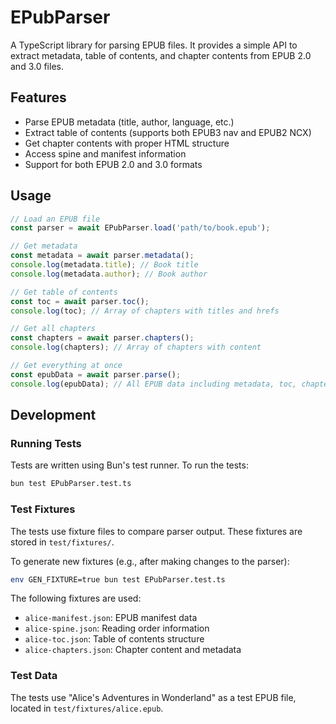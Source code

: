 # EPubParser

A TypeScript library for parsing EPUB files. It provides a simple API to extract metadata, table of contents, and chapter contents from EPUB 2.0 and 3.0 files.

## Features

- Parse EPUB metadata (title, author, language, etc.)
- Extract table of contents (supports both EPUB3 nav and EPUB2 NCX)
- Get chapter contents with proper HTML structure
- Access spine and manifest information
- Support for both EPUB 2.0 and 3.0 formats

## Usage

```typescript
// Load an EPUB file
const parser = await EPubParser.load('path/to/book.epub');

// Get metadata
const metadata = await parser.metadata();
console.log(metadata.title); // Book title
console.log(metadata.author); // Book author

// Get table of contents
const toc = await parser.toc();
console.log(toc); // Array of chapters with titles and hrefs

// Get all chapters
const chapters = await parser.chapters();
console.log(chapters); // Array of chapters with content

// Get everything at once
const epubData = await parser.parse();
console.log(epubData); // All EPUB data including metadata, toc, chapters
```

## Development

### Running Tests

Tests are written using Bun's test runner. To run the tests:

```bash
bun test EPubParser.test.ts
```

### Test Fixtures

The tests use fixture files to compare parser output. These fixtures are stored in `test/fixtures/`.

To generate new fixtures (e.g., after making changes to the parser):

```bash
env GEN_FIXTURE=true bun test EPubParser.test.ts
```

The following fixtures are used:
- `alice-manifest.json`: EPUB manifest data
- `alice-spine.json`: Reading order information
- `alice-toc.json`: Table of contents structure
- `alice-chapters.json`: Chapter content and metadata

### Test Data

The tests use "Alice's Adventures in Wonderland" as a test EPUB file, located in `test/fixtures/alice.epub`.
